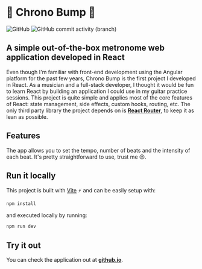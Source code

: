 # :musical_note: Chrono Bump :guitar:

![GitHub](https://img.shields.io/github/license/johnnysn/chrono-bump)
![GitHub commit activity (branch)](https://img.shields.io/github/commit-activity/m/johnnysn/chrono-bump)


## A simple out-of-the-box metronome web application developed in React
Even though I'm familiar with front-end development using the Angular platform for the past few years, Chrono Bump is the first project I developed in React. 
As a musician and a full-stack developer, I thought it would be fun to learn React by building an application I could use in my guitar practice sessions. 
This project is quite simple and applies most of the core features of React: state management, side effects, custom hooks, routing, etc. 
The only third party library the project depends on is **[React Router](https://reactrouter.com/en/main)**, to keep it as lean as possible.

## Features
The app allows you to set the tempo, number of beats and the intensity of each beat. It's pretty straightforward to use, trust me :wink:. 

## Run it locally

This project is built with [Vite](https://github.com/vitejs/vite) ⚡️ and can be easily setup with:

```bash
npm install
```
and executed locally by running:

```bash
npm run dev
```

## Try it out
You can check the application out at **[github.io](https://johnnysn.github.io/chrono-bump)**.
